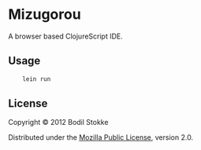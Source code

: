 # Mizugorou

A browser based ClojureScript IDE.

## Usage

```bash
    lein run
```

## License

Copyright © 2012 Bodil Stokke

Distributed under the [Mozilla Public License](http://mozilla.org/MPL/2.0/), version 2.0.
